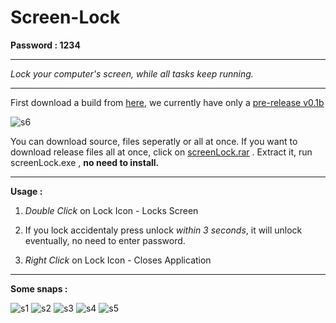 # Screen-Lock


**Password : 1234**

<hr>


*Lock your computer's screen, while all tasks keep running.*
<hr>

First download a build from [here](https://github.com/maifeeulasad/Screen-Lock/releases), we currently have only a [pre-release v0.1b](https://github.com/maifeeulasad/Screen-Lock/releases/tag/v0.1)


![s6](https://github.com/maifeeulasad/Submarine-Screen-Lock/blob/master/Images/Screenshot%20(494).png)


You can download source, files seperatly or all at once. If you want to download release files all at once, click on [screenLock.rar](https://github.com/maifeeulasad/Screen-Lock/releases/download/v0.1/screenLock.rar) .
Extract it, run screenLock.exe , **no need to install.**


<hr>


**Usage :**

1.  *Double Click* on Lock Icon - Locks Screen


2.  If you lock accidentaly press unlock *within 3 seconds*, it will unlock eventually, no need to enter password.


3.  *Right Click* on Lock Icon - Closes Application



<hr>


**Some snaps :**

![s1](https://github.com/maifeeulasad/Submarine-Screen-Lock/blob/master/Images/Screenshot%20(489).png)
![s2](https://github.com/maifeeulasad/Submarine-Screen-Lock/blob/master/Images/Screenshot%20(490).png)
![s3](https://github.com/maifeeulasad/Submarine-Screen-Lock/blob/master/Images/Screenshot%20(491).png)
![s4](https://github.com/maifeeulasad/Submarine-Screen-Lock/blob/master/Images/Screenshot%20(492).png)
![s5](https://github.com/maifeeulasad/Submarine-Screen-Lock/blob/master/Images/Screenshot%20(493).png)
